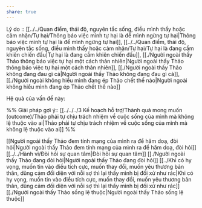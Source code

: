 ```yaml
---
share: true
---
```

Lý do :: [[../../Quan điểm, thái độ, nguyên tắc sống, điều mình thấy hoặc cảm nhận/Tự hại/Thông báo việc mình tự hại là để mình ngừng tự hại|Thông báo việc mình tự hại là để mình ngừng tự hại]], [[../../Quan điểm, thái độ, nguyên tắc sống, điều mình thấy hoặc cảm nhận/Tự hại/Tự hại là đang cầm khiên chiến đấu|Tự hại là đang cầm khiên chiến đấu]], [[./Người ngoài thấy Thảo thông báo việc tự hại một cách thản nhiên|Người ngoài thấy Thảo thông báo việc tự hại một cách thản nhiên]], [[./Người ngoài thấy Thảo không đang đau gì cả|Người ngoài thấy Thảo không đang đau gì cả]], [[./Người ngoài không hiểu mình đang ép Thảo chết thế nào|Người ngoài không hiểu mình đang ép Thảo chết thế nào]]

Hệ quả của vấn đề này:


%%
Giải pháp gợi ý:: [[../../../3 Kế hoạch hỗ trợ/Thành quả mong muốn (outcome)/Thảo phải tự chịu trách nhiệm về cuộc sống của mình mà không lệ thuộc vào ai|Thảo phải tự chịu trách nhiệm về cuộc sống của mình mà không lệ thuộc vào ai]]
%%



[[Người ngoài thấy Thảo đem tính mạng của mình ra để hăm doạ, đòi hỏi|Người ngoài thấy Thảo đem tính mạng của mình ra để hăm doạ, đòi hỏi]]
[[../../Hành vi/Đòi hỏi sự quan tâm|Đòi hỏi sự quan tâm]]
[[./Người ngoài thấy Thảo đang đòi hỏi|Người ngoài thấy Thảo đang đòi hỏi]]
[[../Khi có hy vọng, muốn tin vào điều tích cực, muốn thay đổi, muốn yêu thương bản thân, dũng cảm đối diện với nỗi sợ thì lại thấy mình bị đối xử như rác|Khi có hy vọng, muốn tin vào điều tích cực, muốn thay đổi, muốn yêu thương bản thân, dũng cảm đối diện với nỗi sợ thì lại thấy mình bị đối xử như rác]]
[[./Người ngoài thấy Thảo sống lệ thuộc|Người ngoài thấy Thảo sống lệ thuộc]]